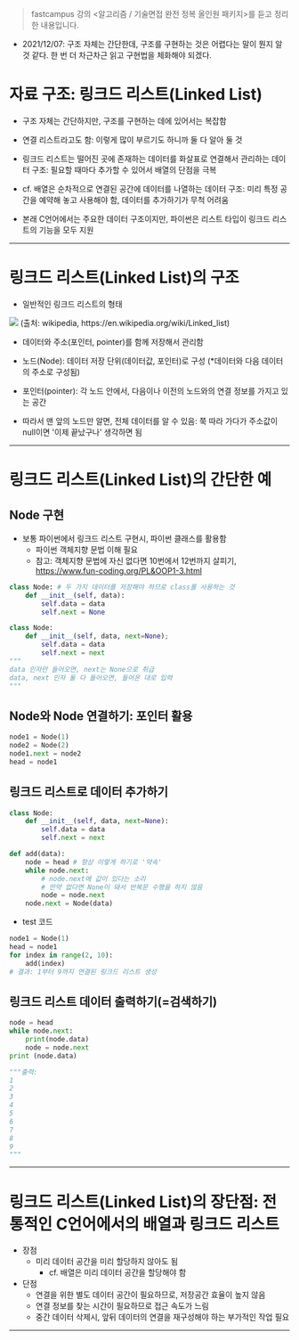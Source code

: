 > fastcampus 강의 <알고리즘 / 기술면접 완전 정복 올인원 패키지>를 듣고 정리한 내용입니다.

- 2021/12/07: 구조 자체는 간단한데, 구조를 구현하는 것은 어렵다는 말이 뭔지 알 것 같다. 한 번 더 차근차근 읽고 구현법을 체화해야 되겠다.

# 자료 구조: 링크드 리스트(Linked List)
- 구조 자체는 간단하지만, 구조를 구현하는 데에 있어서는 복잡함
- 연결 리스트라고도 함: 이렇게 많이 부르기도 하니까 둘 다 알아 둘 것
- 링크드 리스트는 떨어진 곳에 존재하는 데이터를 화살표로 연결해서 관리하는 데이터 구조: 필요할 때마다 추가할 수 있어서 배열의 단점을 극복
- cf. 배열은 순차적으로 연결된 공간에 데이터를 나열하는 데이터 구조: 미리 특정 공간을 예약해 놓고 사용해야 함, 데이터를 추가하기가 무척 어려움

- 본래 C언어에서는 주요한 데이터 구조이지만, 파이썬은 리스트 타입이 링크드 리스트의 기능을 모두 지원

---

# 링크드 리스트(Linked List)의 구조

* 일반적인 링크드 리스트의 형태
<img src="https://www.fun-coding.org/00_Images/linkedlist.png"/>
(출처: wikipedia, https://en.wikipedia.org/wiki/Linked_list)

- 데이터와 주소(포인터, pointer)를 함께 저장해서 관리함
- 노드(Node): 데이터 저장 단위(데이터값, 포인터)로 구성 (*데이터와 다음 데이터의 주소로 구성됨)
- 포인터(pointer): 각 노드 안에서, 다음이나 이전의 노드와의 연결 정보를 가지고 있는 공간

- 따라서 맨 앞의 노드만 알면, 전체 데이터를 알 수 있음: 쭉 따라 가다가 주소값이 null이면 '이제 끝났구나' 생각하면 됨

---

# 링크드 리스트(Linked List)의 간단한 예

## Node 구현
- 보통 파이썬에서 링크드 리스트 구현시, 파이썬 클래스를 활용함
    - 파이썬 객체지향 문법 이해 필요
    - 참고: 객체지향 문법에 자신 없다면 10번에서 12번까지 살피기, https://www.fun-coding.org/PL&OOP1-3.html

```python
class Node: # 두 가지 데이터를 저장해야 하므로 class를 사용하는 것
    def __init__(self, data):
        self.data = data
        self.next = None
```

```python
class Node:
    def __init__(self, data, next=None);
        self.data = data
        self.next = next
"""
data 인자만 들어오면, next는 None으로 취급
data, next 인자 둘 다 들어오면, 들어온 대로 입력
"""
```

## Node와 Node 연결하기: 포인터 활용

```python
node1 = Node(1)
node2 = Node(2)
node1.next = node2
head = node1
```

## 링크드 리스트로 데이터 추가하기

```python
class Node:
    def __init__(self, data, next=None):
        self.data = data
        self.next = next

def add(data):
    node = head # 항상 이렇게 하기로 '약속'
    while node.next: 
        # node.next에 값이 있다는 소리
        # 만약 없다면 None이 돼서 반복문 수행을 하지 않음
        node = node.next
    node.next = Node(data)
```

- test 코드
```python
node1 = Node(1)
head = node1
for index in range(2, 10):
    add(index)
# 결과: 1부터 9까지 연결된 링크드 리스트 생성
```

## 링크드 리스트 데이터 출력하기(=검색하기)

```python
node = head
while node.next:
    print(node.data)
    node = node.next
print (node.data)

"""출력: 
1
2
3
4
5
6
7
8
9
"""
```

---

# 링크드 리스트(Linked List)의 장단점: 전통적인 C언어에서의 배열과 링크드 리스트

- 장점
    - 미리 데이터 공간을 미리 할당하지 않아도 됨
        - cf. 배열은 미리 데이터 공간을 할당해야 함
- 단점
    - 연결을 위한 별도 데이터 공간이 필요하므로, 저장공간 효율이 높지 않음
    - 연결 정보를 찾는 시간이 필요하므로 접근 속도가 느림
    - 중간 데이터 삭제시, 앞뒤 데이터의 연결을 재구성해야 하는 부가적인 작업 필요

---